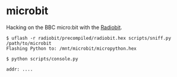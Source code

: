 # microbit

Hacking on the BBC micro:bit with the [Radiobit][1].

```shell
$ uflash -r radiobit/precompiled/radiobit.hex scripts/sniff.py /path/to/microbit
Flashing Python to: /mnt/microbit/micropython.hex

$ python scripts/console.py

addr: ....
```

[1]: https://github.com/virtualabs/radiobit
